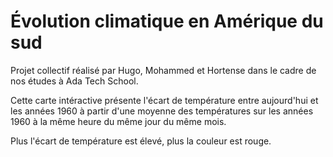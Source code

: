 
# Évolution climatique en Amérique du sud

Projet collectif réalisé par Hugo, Mohammed et Hortense dans le cadre de nos études à Ada Tech School.

Cette carte intéractive présente l'écart de température entre aujourd'hui et les années 1960 à partir d'une moyenne des températures sur les années 1960 à la même heure du même jour du même mois.

Plus l'écart de température est élevé, plus la couleur est rouge.
